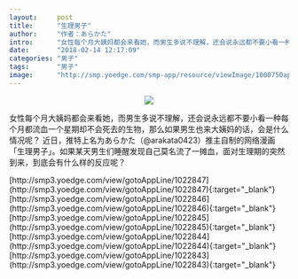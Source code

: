 ```yaml
---
layout:     post
title:      "生理男子"
author:     "作者：あらかた"
intro:      "女性每个月大姨妈都会来看她，而男生多说不理解，还会说永远都不要小看一种每个月都流血一个星期却不会死去的生物，那么如果男生也来大姨妈的话，会是什么情况呢？ 近日，推特上名为あらかた（@arakata0423）推主自制的网络漫画「生理男子」。如果某天男生们睡醒发现自己莫名流了一摊血，面对生理期的突然到来，到底会有什么样的反应呢？"
date:       "2018-02-14 12:17:09"
categories: "男子"
tags:       "男子"
image:      "http://smp.yoedge.com/smp-app/resource/viewImage/1000750appline.png"
---
```

<div style="text-align: center">
<p><img src="http://smp.yoedge.com/smp-app/resource/viewImage/1000750appline.png"/></p>
</div>
<p class="post-meta">
<span>女性每个月大姨妈都会来看她，而男生多说不理解，还会说永远都不要小看一种每个月都流血一个星期却不会死去的生物，那么如果男生也来大姨妈的话，会是什么情况呢？ 近日，推特上名为あらかた（@arakata0423）推主自制的网络漫画「生理男子」。如果某天男生们睡醒发现自己莫名流了一摊血，面对生理期的突然到来，到底会有什么样的反应呢？</span>
</p>
[http://smp3.yoedge.com/view/gotoAppLine/1022847](http://smp3.yoedge.com/view/gotoAppLine/1022847){:target="_blank"}
[http://smp3.yoedge.com/view/gotoAppLine/1022846](http://smp3.yoedge.com/view/gotoAppLine/1022846){:target="_blank"}
[http://smp3.yoedge.com/view/gotoAppLine/1022845](http://smp3.yoedge.com/view/gotoAppLine/1022845){:target="_blank"}
[http://smp3.yoedge.com/view/gotoAppLine/1022844](http://smp3.yoedge.com/view/gotoAppLine/1022844){:target="_blank"}
[http://smp3.yoedge.com/view/gotoAppLine/1022843](http://smp3.yoedge.com/view/gotoAppLine/1022843){:target="_blank"}


